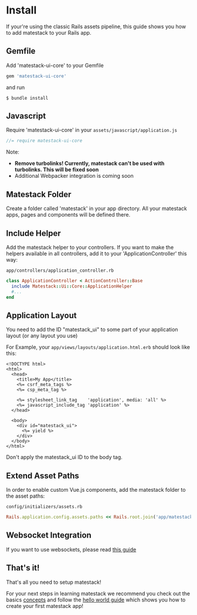 # Install

If your're using the classic Rails assets pipeline, this guide shows you how to
add matestack to your Rails app.

## Gemfile

Add 'matestack-ui-core' to your Gemfile

```ruby
gem 'matestack-ui-core'
```

and run

```shell
$ bundle install
```

## Javascript

Require 'matestack-ui-core' in your `assets/javascript/application.js`

```javascript
//= require matestack-ui-core
```
Note:

- **Remove turbolinks! Currently, matestack can't be used with turbolinks. This will be fixed soon**
- Additional Webpacker integration is coming soon

## Matestack Folder

Create a folder called 'matestack' in your app directory. All your matestack apps,
pages and components will be defined there.

## Include Helper

Add the matestack helper to your controllers. If you want to make the helpers
available in all controllers, add it to your 'ApplicationController' this way:

`app/controllers/application_controller.rb`

```ruby
class ApplicationController < ActionController::Base
  include Matestack::Ui::Core::ApplicationHelper
  #...
end
```

## Application Layout

You need to add the ID "matestack_ui" to some part of your application layout (or any layout you use)

For Example, your `app/views/layouts/application.html.erb` should look like this:

```html+erb
<!DOCTYPE html>
<html>
  <head>
    <title>My App</title>
    <%= csrf_meta_tags %>
    <%= csp_meta_tag %>

    <%= stylesheet_link_tag    'application', media: 'all' %>
    <%= javascript_include_tag 'application' %>
  </head>

  <body>
    <div id="matestack_ui">
      <%= yield %>
    </div>
  </body>
</html>
```
Don't apply the matestack_ui ID to the body tag.

## Extend Asset Paths

In order to enable custom Vue.js components, add the matestack folder to the asset paths:

`config/initializers/assets.rb`

```ruby
Rails.application.config.assets.paths << Rails.root.join('app/matestack/components')
```

## Websocket Integration

If you want to use websockets, please read [this guide](/docs/integrations/websockets.md)

## That's it!

That's all you need to setup matestack!

For your next steps in learning matestack we recommend you check out the basics [concepts](/docs/concepts/README.md) and follow the [hello world guide](/guides/10_hello_world.md) which shows you how to create your first matestack app!
